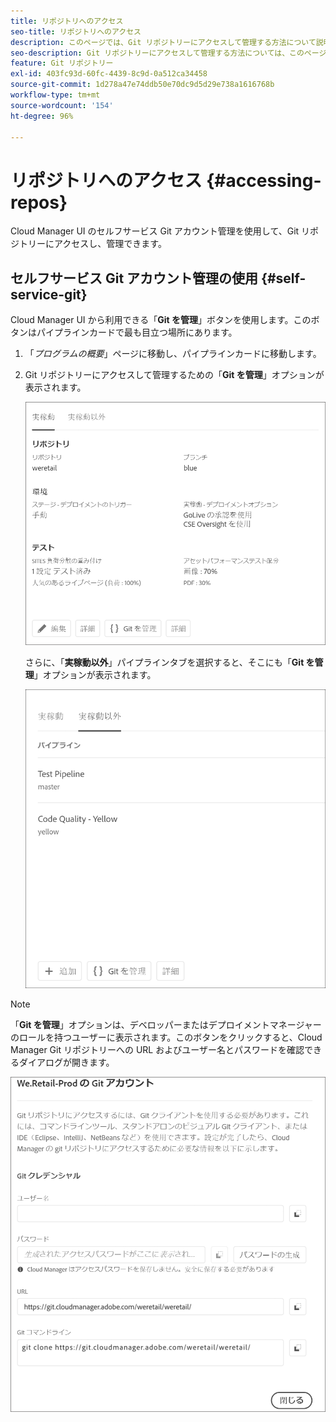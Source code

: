 ```yaml
---
title: リポジトリへのアクセス
seo-title: リポジトリへのアクセス
description: このページでは、Git リポジトリーにアクセスして管理する方法について説明します。
seo-description: Git リポジトリーにアクセスして管理する方法については、このページに従ってください。
feature: Git リポジトリー
exl-id: 403fc93d-60fc-4439-8c9d-0a512ca34458
source-git-commit: 1d278a47e74ddb50e70dc9d5d29e738a1616768b
workflow-type: tm+mt
source-wordcount: '154'
ht-degree: 96%

---
```


# リポジトリへのアクセス {#accessing-repos}

Cloud Manager UI のセルフサービス Git アカウント管理を使用して、Git リポジトリーにアクセスし、管理できます。

## セルフサービス Git アカウント管理の使用 {#self-service-git}

Cloud Manager UI から利用できる「**Git を管理**」ボタンを使用します。このボタンはパイプラインカードで最も目立つ場所にあります。

1. 「*プログラムの概要*」ページに移動し、パイプラインカードに移動します。

1. Git リポジトリーにアクセスして管理するための「**Git を管理**」オプションが表示されます。

   ![](assets/manage-git1.png)

   さらに、「**実稼動以外**」パイプラインタブを選択すると、そこにも「**Git を管理**」オプションが表示されます。

   ![](assets/manage-git-new2.png)

>[!NOTE]
>
>「**Git を管理**」オプションは、デベロッパーまたはデプロイメントマネージャーのロールを持つユーザーに表示されます。このボタンをクリックすると、Cloud Manager Git リポジトリーへの URL およびユーザー名とパスワードを確認できるダイアログが開きます。

![](assets/manage-git3.png)
